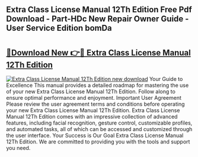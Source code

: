 ## Extra Class License Manual 12Th Edition Free Pdf Download - Part-HDc New Repair Owner Guide - User Service Edition bomDa

# <h2><a href="http://bc3733.oget.top/?id=Extra+Class+License+Manual+12Th+Edition">🔗Download New 👉🔴 Extra Class License Manual 12Th Edition</a></h2>

[![Extra Class License Manual 12Th Edition new download](https://i.imgur.com/5g1atiW.png)](http://bc3733.oget.top/?id=Extra+Class+License+Manual+12Th+Edition)
Your Guide to Excellence This manual provides a detailed roadmap for mastering the use of your new Extra Class License Manual 12Th Edition. Follow along to ensure optimal performance and enjoyment. Important User Agreement Please review the user agreement terms and conditions before operating your new Extra Class License Manual 12Th Edition. Extra Class License Manual 12Th Edition comes with an impressive collection of advanced features, including facial recognition, gesture control, customizable profiles, and automated tasks, all of which can be accessed and customized through the user interface. Your Success is Our Goal Extra Class License Manual 12Th Edition. We are committed to providing you with the tools and support you need.
